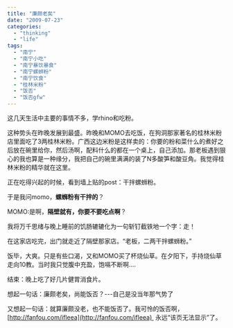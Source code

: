 ```yaml
---
title: "廉颇老矣"
date: "2009-07-23"
categories: 
  - "thinking"
  - "life"
tags: 
  - "南宁"
  - "南宁小吃"
  - "南宁暴饮暴食"
  - "南宁螺蛳粉"
  - "南宁饮食"
  - "桂林米粉"
  - "饭否"
  - "饭否gfw"
---
```


这几天生活中主要的事情不多，学rhino和吃粉。

这种势头在昨晚发展到最盛。昨晚和MOMO去吃饭，在狗洞那家著名的桂林米粉店里面吃了3两桂林米粉。广西这边米粉是这样卖的：你要的粉和菜什么的煮好之后放在碗里给你，然后汤啊，配料什么的都在一个桌上，自己添加。那老板遇到狠心的我也算是一种缘分，我把自己的碗里满满的装了N多酸笋和酸豆角。我觉得桂林米粉的精华就在这里。

正在吃得兴起的时候，看到墙上贴的post：干拌螺蛳粉。

于是我问momo，**螺蛳粉有干拌的**？

MOMO:是啊，**隔壁就有，你要不要吃点啊**？

我将万千思绪与晚上睡前的饥肠辘辘化为一句斩钉截铁地一个字：走！

在这家店吃完，出门就走近了隔壁那家店。“老板，二两干拌螺蛳粉。”

饭毕，大爽。只是有些口渴，又和MOMO买了杯烧仙草。在夕阳下，手持烧仙草走向10教。当时我只觉腹中充盈，饱嗝不断啊....

结束：晚上吃了好几片健胃消食片。

想起一句话：廉颇老矣，尚能饭否？---自己是没当年那气势了

又想起一句话：就算廉颇没老，也不能饭否了。我可怜的饭否啊，[http://fanfou.com/ifleea](http://fanfou.com/ifleea)  永远“该页无法显示”了。

